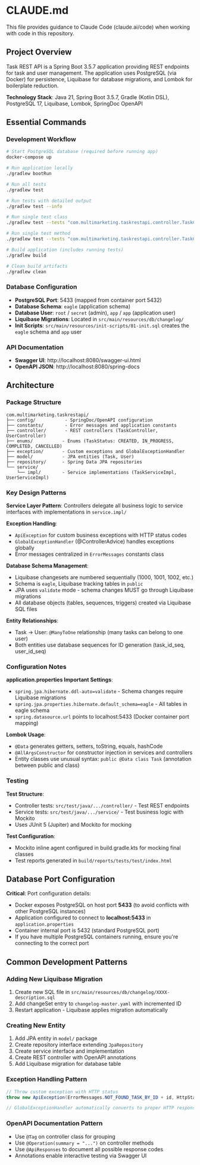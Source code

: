 # CLAUDE.md

This file provides guidance to Claude Code (claude.ai/code) when working with code in this repository.

## Project Overview

Task REST API is a Spring Boot 3.5.7 application providing REST endpoints for task and user management. The application uses PostgreSQL (via Docker) for persistence, Liquibase for database migrations, and Lombok for boilerplate reduction.

**Technology Stack**: Java 21, Spring Boot 3.5.7, Gradle (Kotlin DSL), PostgreSQL 17, Liquibase, Lombok, SpringDoc OpenAPI

## Essential Commands

### Development Workflow
```bash
# Start PostgreSQL database (required before running app)
docker-compose up

# Run application locally
./gradlew bootRun

# Run all tests
./gradlew test

# Run tests with detailed output
./gradlew test --info

# Run single test class
./gradlew test --tests "com.multimarketing.taskrestapi.controller.TaskControllerTest"

# Run single test method
./gradlew test --tests "com.multimarketing.taskrestapi.controller.TaskControllerTest.testFindTaskById"

# Build application (includes running tests)
./gradlew build

# Clean build artifacts
./gradlew clean
```

### Database Configuration
- **PostgreSQL Port**: 5433 (mapped from container port 5432)
- **Database Schema**: `eagle` (application schema)
- **Database User**: `root` / `secret` (admin), `app` / `app` (application user)
- **Liquibase Migrations**: Located in `src/main/resources/db/changelog/`
- **Init Scripts**: `src/main/resources/init-scripts/01-init.sql` creates the `eagle` schema and `app` user

### API Documentation
- **Swagger UI**: http://localhost:8080/swagger-ui.html
- **OpenAPI JSON**: http://localhost:8080/spring-docs

## Architecture

### Package Structure
```
com.multimarketing.taskrestapi/
├── config/           - SpringDoc/OpenAPI configuration
├── constants/        - Error messages and application constants
├── controller/       - REST controllers (TaskController, UserController)
├── enums/           - Enums (TaskStatus: CREATED, IN_PROGRESS, COMPLETED, CANCELLED)
├── exception/       - Custom exceptions and GlobalExceptionHandler
├── model/           - JPA entities (Task, User)
├── repository/      - Spring Data JPA repositories
└── service/
    └── impl/        - Service implementations (TaskServiceImpl, UserServiceImpl)
```

### Key Design Patterns

**Service Layer Pattern**: Controllers delegate all business logic to service interfaces with implementations in `service.impl/`

**Exception Handling**:
- `ApiException` for custom business exceptions with HTTP status codes
- `GlobalExceptionHandler` (@ControllerAdvice) handles exceptions globally
- Error messages centralized in `ErrorMessages` constants class

**Database Schema Management**:
- Liquibase changesets are numbered sequentially (1000, 1001, 1002, etc.)
- Schema is `eagle`, Liquibase tracking tables in `public`
- JPA uses `validate` mode - schema changes MUST go through Liquibase migrations
- All database objects (tables, sequences, triggers) created via Liquibase SQL files

**Entity Relationships**:
- Task → User: `@ManyToOne` relationship (many tasks can belong to one user)
- Both entities use database sequences for ID generation (task_id_seq, user_id_seq)

### Configuration Notes

**application.properties Important Settings**:
- `spring.jpa.hibernate.ddl-auto=validate` - Schema changes require Liquibase migrations
- `spring.jpa.properties.hibernate.default_schema=eagle` - All tables in eagle schema
- `spring.datasource.url` points to localhost:5433 (Docker container port mapping)

**Lombok Usage**:
- `@Data` generates getters, setters, toString, equals, hashCode
- `@AllArgsConstructor` for constructor injection in services and controllers
- Entity classes use unusual syntax: `public @Data class Task` (annotation between public and class)

### Testing

**Test Structure**:
- Controller tests: `src/test/java/.../controller/` - Test REST endpoints
- Service tests: `src/test/java/.../service/` - Test business logic with Mockito
- Uses JUnit 5 (Jupiter) and Mockito for mocking

**Test Configuration**:
- Mockito inline agent configured in build.gradle.kts for mocking final classes
- Test reports generated in `build/reports/tests/test/index.html`

## Database Port Configuration

**Critical**: Port configuration details:
- Docker exposes PostgreSQL on host port **5433** (to avoid conflicts with other PostgreSQL instances)
- Application configured to connect to **localhost:5433** in `application.properties`
- Container internal port is 5432 (standard PostgreSQL port)
- If you have multiple PostgreSQL containers running, ensure you're connecting to the correct port

## Common Development Patterns

### Adding New Liquibase Migration
1. Create new SQL file in `src/main/resources/db/changelog/XXXX-description.sql`
2. Add changeSet entry to `changelog-master.yaml` with incremented ID
3. Restart application - Liquibase applies migration automatically

### Creating New Entity
1. Add JPA entity in `model/` package
2. Create repository interface extending `JpaRepository`
3. Create service interface and implementation
4. Create REST controller with OpenAPI annotations
5. Add Liquibase migration for database table

### Exception Handling Pattern
```java
// Throw custom exception with HTTP status
throw new ApiException(ErrorMessages.NOT_FOUND_TASK_BY_ID + id, HttpStatus.NOT_FOUND);

// GlobalExceptionHandler automatically converts to proper HTTP response
```

### OpenAPI Documentation Pattern
- Use `@Tag` on controller class for grouping
- Use `@Operation(summary = "...")` on controller methods
- Use `@ApiResponses` to document all possible response codes
- Annotations enable interactive testing via Swagger UI

